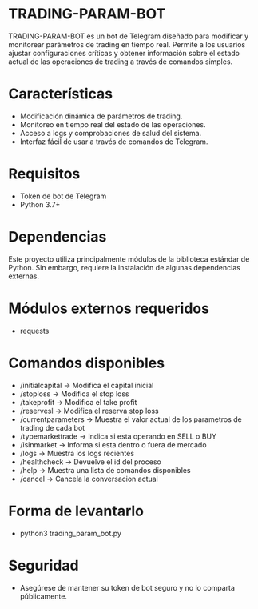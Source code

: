 # TRADING-PARAM-BOT
TRADING-PARAM-BOT es un bot de Telegram diseñado para modificar y monitorear parámetros de trading en tiempo real. Permite a los usuarios ajustar configuraciones críticas y obtener información sobre el estado actual de las operaciones de trading a través de comandos simples.

# Características
- Modificación dinámica de parámetros de trading.
- Monitoreo en tiempo real del estado de las operaciones.
- Acceso a logs y comprobaciones de salud del sistema.
- Interfaz fácil de usar a través de comandos de Telegram.

# Requisitos
- Token de bot de Telegram
- Python 3.7+

# Dependencias
Este proyecto utiliza principalmente módulos de la biblioteca estándar de Python. Sin embargo, requiere la instalación de algunas dependencias externas.

# Módulos externos requeridos
- requests

# Comandos disponibles
- /initialcapital -> Modifica el capital inicial
- /stoploss -> Modifica el stop loss
- /takeprofit -> Modifica el take profit
- /reservesl -> Modifica el reserva stop loss
- /currentparameters -> Muestra el valor actual de los parametros de trading de cada bot
- /typemarkettrade -> Indica si esta operando en SELL o BUY
- /isinmarket -> Informa si esta dentro o fuera de mercado 
- /logs -> Muestra los logs recientes
- /healthcheck -> Devuelve el id del proceso
- /help -> Muestra una lista de comandos disponibles 
- /cancel -> Cancela la conversacion actual

# Forma de levantarlo
- python3 trading_param_bot.py

# Seguridad
- Asegúrese de mantener su token de bot seguro y no lo comparta públicamente.
